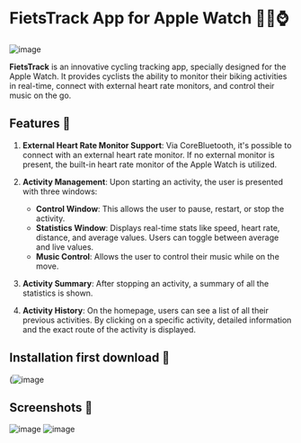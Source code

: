 # FietsTrack App for Apple Watch 🚴‍♂️⌚

![image](https://github.com/SanderVanryckeghem/FietsTracker/assets/78733641/da5ce9f6-cb27-437e-9f37-e7c583d4fa1e)

**FietsTrack** is an innovative cycling tracking app, specially designed for the Apple Watch. It provides cyclists the ability to monitor their biking activities in real-time, connect with external heart rate monitors, and control their music on the go.

## Features 🌟

1. **External Heart Rate Monitor Support**: Via CoreBluetooth, it's possible to connect with an external heart rate monitor. If no external monitor is present, the built-in heart rate monitor of the Apple Watch is utilized.

2. **Activity Management**: Upon starting an activity, the user is presented with three windows:
    - **Control Window**: This allows the user to pause, restart, or stop the activity.
    - **Statistics Window**: Displays real-time stats like speed, heart rate, distance, and average values. Users can toggle between average and live values.
    - **Music Control**: Allows the user to control their music while on the move.

3. **Activity Summary**: After stopping an activity, a summary of all the statistics is shown.

4. **Activity History**: On the homepage, users can see a list of all their previous activities. By clicking on a specific activity, detailed information and the exact route of the activity is displayed.

## Installation first download 💽

(![image](https://github.com/SanderVanryckeghem/FietsTracker/assets/78733641/c1a050b5-2a63-4571-b0a3-2802c02c8b4e)


## Screenshots 📸

![image](https://github.com/SanderVanryckeghem/FietsTracker/assets/78733641/13917b8e-65a3-48ff-b356-6aea3c529a21)
![image](https://github.com/SanderVanryckeghem/FietsTracker/assets/78733641/1640c0fa-6c27-4a93-95db-18fadd997092)

